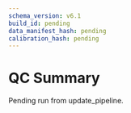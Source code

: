 ```yaml
---
schema_version: v6.1
build_id: pending
data_manifest_hash: pending
calibration_hash: pending
---
```


# QC Summary

Pending run from update_pipeline.
